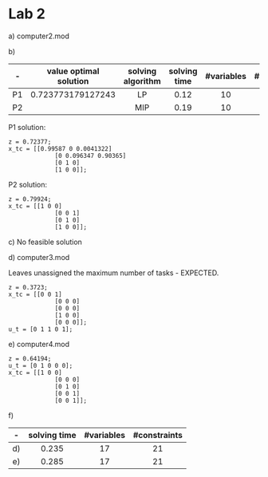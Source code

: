 # Lab 2

a) computer2.mod

b)

| -  | value optimal solution | solving algorithm | solving time | #variables | #constraints |
|:--:|:----------------------:|:-----------------:|:------------:|:----------:|:------------:|
| P1 | 0.723773179127243      | LP                | 0.12         | 10         | 13           |
| P2 |                        | MIP               | 0.19         | 10         | 13           |

P1 solution:

```
z = 0.72377;
x_tc = [[0.99587 0 0.0041322]
             [0 0.096347 0.90365]
             [0 1 0]
             [1 0 0]];
```

P2  solution:

```
z = 0.79924;
x_tc = [[1 0 0]
             [0 0 1]
             [0 1 0]
             [1 0 0]];
```

c) No feasible solution

d) computer3.mod

Leaves unassigned the maximum number of tasks - EXPECTED.

```
z = 0.3723;
x_tc = [[0 0 1]
             [0 0 0]
             [0 0 0]
             [1 0 0]
             [0 0 0]];
u_t = [0 1 1 0 1];
```

e) computer4.mod

```
z = 0.64194;
u_t = [0 1 0 0 0];
x_tc = [[1 0 0]
             [0 0 0]
             [0 1 0]
             [0 0 1]
             [0 0 1]];
```

f)

| -  | solving time | #variables | #constraints |
|:--:|:------------:|:----------:|:------------:|
| d) | 0.235        | 17         | 21           |
| e) | 0.285        | 17         | 21           |
